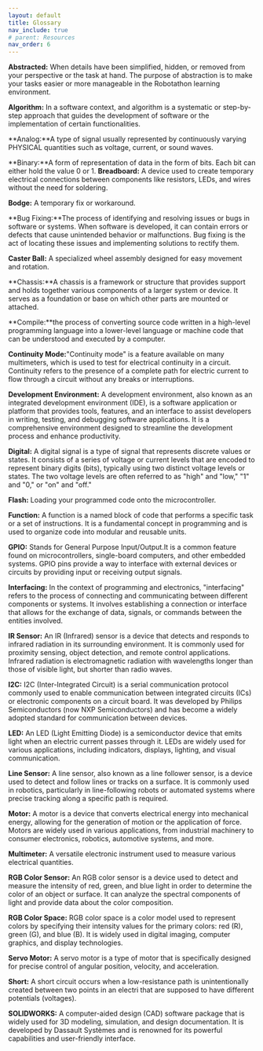 ```yaml
---
layout: default
title: Glossary
nav_include: true
# parent: Resources
nav_order: 6
---
```


**Abstracted:** When details have been simplified, hidden, or removed from your perspective or the task at hand. The purpose of abstraction is to make your tasks easier or more manageable in the Robotathon learning environment.

**Algorithm:** In a software context, and algorithm is a systematic or step-by-step approach that guides the development of software or the implementation of certain functionalities.

**Analog:**A type of signal usually represented by continuously varying PHYSICAL quantities such as voltage, current, or sound waves.

**Binary:**A form of representation of data in the form of bits. Each bit can either hold the value 0 or 1.
**Breadboard:** A device used to create temporary electrical connections between components like resistors, LEDs, and wires without the need for soldering.

**Bodge:** A temporary fix or workaround.

**Bug Fixing:**The process of identifying and resolving issues or bugs in software or systems. When software is developed, it can contain errors or defects that cause unintended behavior or malfunctions. Bug fixing is the act of locating these issues and implementing solutions to rectify them.

**Caster Ball:** A specialized wheel assembly designed for easy movement and rotation.

**Chassis:**A chassis is a framework or structure that provides support and holds together various components of a larger system or device. It serves as a foundation or base on which other parts are mounted or attached.

**Compile:**the process of converting source code written in a high-level programming language into a lower-level language or machine code that can be understood and executed by a computer.

**Continuity Mode:**"Continuity mode" is a feature available on many multimeters, which is used to test for electrical continuity in a circuit. Continuity refers to the presence of a complete path for electric current to flow through a circuit without any breaks or interruptions.

**Development Environment:** A development environment, also known as an integrated development environment (IDE), is a software application or platform that provides tools, features, and an interface to assist developers in writing, testing, and debugging software applications. It is a comprehensive environment designed to streamline the development process and enhance productivity.

**Digital:** A digital signal is a type of signal that represents discrete values or states. It consists of a series of voltage or current levels that are encoded to represent binary digits (bits), typically using two distinct voltage levels or states. The two voltage levels are often referred to as "high" and "low," "1" and "0," or "on" and "off."

**Flash:** Loading your programmed code onto the microcontroller.

**Function:** A function is a named block of code that performs a specific task or a set of instructions. It is a fundamental concept in programming and is used to organize code into modular and reusable units.

**GPIO:** Stands for General Purpose Input/Output.It is a common feature found on microcontrollers, single-board computers, and other embedded systems. GPIO pins provide a way to interface with external devices or circuits by providing input or receiving output signals.

**Interfacing:** In the context of programming and electronics, "interfacing" refers to the process of connecting and communicating between different components or systems. It involves establishing a connection or interface that allows for the exchange of data, signals, or commands between the entities involved.

**IR Sensor:** An IR (Infrared) sensor is a device that detects and responds to infrared radiation in its surrounding environment. It is commonly used for proximity sensing, object detection, and remote control applications. Infrared radiation is electromagnetic radiation with wavelengths longer than those of visible light, but shorter than radio waves.

**I2C:** I2C (Inter-Integrated Circuit) is a serial communication protocol commonly used to enable communication between integrated circuits (ICs) or electronic components on a circuit board. It was developed by Philips Semiconductors (now NXP Semiconductors) and has become a widely adopted standard for communication between devices.

**LED:** An LED (Light Emitting Diode) is a semiconductor device that emits light when an electric current passes through it. LEDs are widely used for various applications, including indicators, displays, lighting, and visual communication.

**Line Sensor:** A line sensor, also known as a line follower sensor, is a device used to detect and follow lines or tracks on a surface. It is commonly used in robotics, particularly in line-following robots or automated systems where precise tracking along a specific path is required.

**Motor:** A motor is a device that converts electrical energy into mechanical energy, allowing for the generation of motion or the application of force. Motors are widely used in various applications, from industrial machinery to consumer electronics, robotics, automotive systems, and more.

**Multimeter:** A versatile electronic instrument used to measure various electrical quantities.

**RGB Color Sensor:** An RGB color sensor is a device used to detect and measure the intensity of red, green, and blue light in order to determine the color of an object or surface. It can analyze the spectral components of light and provide data about the color composition.

**RGB Color Space:** RGB color space is a color model used to represent colors by specifying their intensity values for the primary colors: red (R), green (G), and blue (B). It is widely used in digital imaging, computer graphics, and display technologies.

**Servo Motor:** A servo motor is a type of motor that is specifically designed for precise control of angular position, velocity, and acceleration.

**Short:** A short circuit occurs when a low-resistance path is unintentionally created between two points in an electri that are supposed to have different potentials (voltages).

**SOLIDWORKS:** A computer-aided design (CAD) software package that is widely used for 3D modeling, simulation, and design documentation. It is developed by Dassault Systèmes and is renowned for its powerful capabilities and user-friendly interface.

